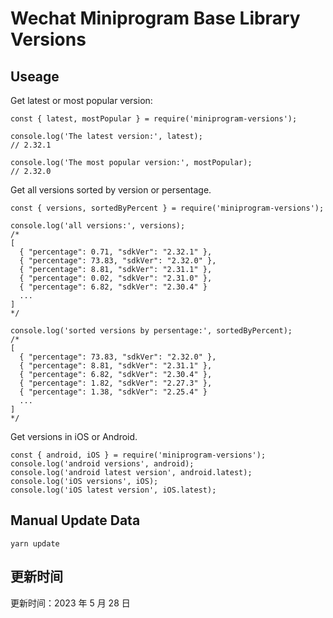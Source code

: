
# Wechat Miniprogram Base Library Versions

## Useage

Get latest or most popular version:

```;
const { latest, mostPopular } = require('miniprogram-versions');

console.log('The latest version:', latest);
// 2.32.1

console.log('The most popular version:', mostPopular);
// 2.32.0

```

Get all versions sorted by version or persentage.

```
const { versions, sortedByPercent } = require('miniprogram-versions');

console.log('all versions:', versions);
/*
[
  { "percentage": 0.71, "sdkVer": "2.32.1" },
  { "percentage": 73.83, "sdkVer": "2.32.0" },
  { "percentage": 8.81, "sdkVer": "2.31.1" },
  { "percentage": 0.02, "sdkVer": "2.31.0" },
  { "percentage": 6.82, "sdkVer": "2.30.4" }
  ...
]
*/

console.log('sorted versions by persentage:', sortedByPercent);
/*
[
  { "percentage": 73.83, "sdkVer": "2.32.0" },
  { "percentage": 8.81, "sdkVer": "2.31.1" },
  { "percentage": 6.82, "sdkVer": "2.30.4" },
  { "percentage": 1.82, "sdkVer": "2.27.3" },
  { "percentage": 1.38, "sdkVer": "2.25.4" }
  ...
]
*/
```

Get versions in iOS or Android.

```
const { android, iOS } = require('miniprogram-versions');
console.log('android versions', android);
console.log('android latest version', android.latest);
console.log('iOS versions', iOS);
console.log('iOS latest version', iOS.latest);
```

## Manual Update Data

```
yarn update
```

## 更新时间

更新时间：2023 年 5 月 28 日

